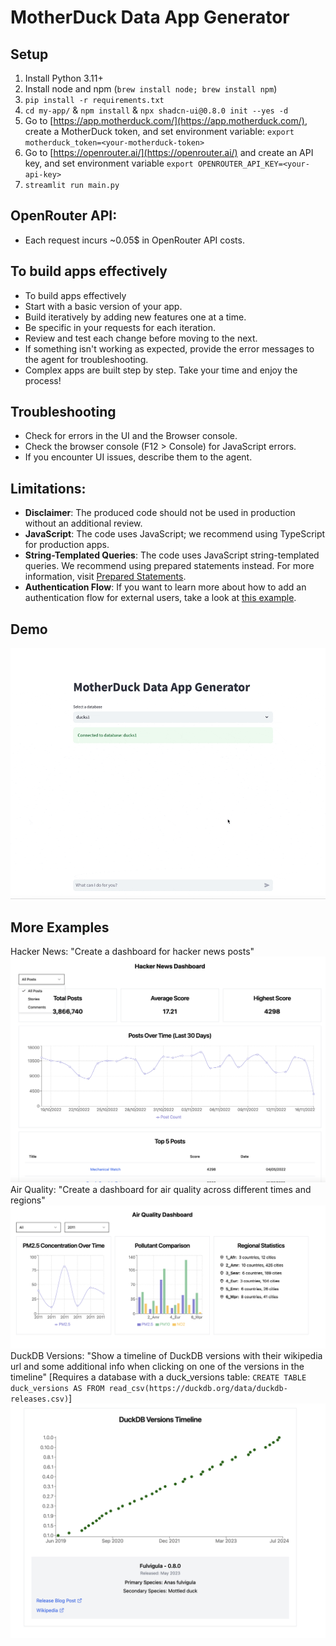 # MotherDuck Data App Generator

## Setup

1. Install Python 3.11+
2. Install node and npm (`brew install node; brew install npm`)
3. `pip install -r requirements.txt`
4. `cd my-app/` & `npm install` & `npx shadcn-ui@0.8.0 init --yes -d`
5. Go to [https://app.motherduck.com/](https://app.motherduck.com/), create a MotherDuck token, and set environment variable: `export motherduck_token=<your-motherduck-token>`
6. Go to [https://openrouter.ai/](https://openrouter.ai/) and create an API key, and set environment variable `export OPENROUTER_API_KEY=<your-api-key>`
7. `streamlit run main.py`

## OpenRouter API:
- Each request incurs ~0.05$ in OpenRouter API costs.

## To build apps effectively
- To build apps effectively
- Start with a basic version of your app.
- Build iteratively by adding new features one at a time.
- Be specific in your requests for each iteration.
- Review and test each change before moving to the next.
- If something isn't working as expected, provide the error messages to the agent for troubleshooting.
- Complex apps are built step by step. Take your time and enjoy the process!

## Troubleshooting
- Check for errors in the UI and the Browser console.
- Check the browser console (F12 > Console) for JavaScript errors.
- If you encounter UI issues, describe them to the agent.

## Limitations:
- **Disclaimer**: The produced code should not be used in production without an additional review.
- **JavaScript**: The code uses JavaScript; we recommend using TypeScript for production apps.
- **String-Templated Queries**: The code uses JavaScript string-templated queries. We recommend using prepared statements instead. For more information, visit [Prepared Statements](https://www.npmjs.com/package/@motherduck/wasm-client#prepared-statements).
- **Authentication Flow**: If you want to learn more about how to add an authentication flow for external users, take a look at [this example](https://github.com/motherduckdb/wasm-client/blob/main/examples/nypd-complaints/src/ConnectPane.tsx). 

## Demo
![MotherDuck Data App Generator Demo](docs/app-generator-demo.gif)

## More Examples
Hacker News: "Create a dashboard for hacker news posts"
![Hacker News Dashboard](docs/example_hackernews_dashboard.png)
Air Quality: "Create a dashboard for air quality across different times and regions"
![Air Quality Dashboard](docs/example_air_quality.png)
DuckDB Versions: "Show a timeline of DuckDB versions with their wikipedia url and some additional info when clicking on one of the versions in the timeline"
[Requires a database with a duck_versions table: `CREATE TABLE duck_versions AS FROM read_csv(https://duckdb.org/data/duckdb-releases.csv)`]
![DuckDB Release Versions](docs/example_duckdb_release.png)
